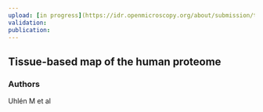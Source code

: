 ```yaml
---
upload: [in progress](https://idr.openmicroscopy.org/about/submission/transfer) (2018-3-21)
validation: 
publication:
---
```


## Tissue-based map of the human proteome

### Authors

Uhlén M et al

[comment]: # (This actually is the most platform independent comment)
[comment]: # (14d05bea-2eda-11e8-8cef-6c4008b90c48)
